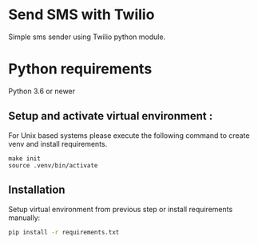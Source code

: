 # Send SMS with Twilio
Simple sms sender using Twilio python module.

# Python requirements
Python 3.6 or newer

## Setup and activate virtual environment :
For Unix based systems please execute the following command to create venv and install requirements.
```
make init
source .venv/bin/activate
```

## Installation

Setup virtual environment from previous step or install requirements manually:

```bash
pip install -r requirements.txt
```